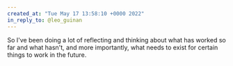 ```yaml
---
created_at: "Tue May 17 13:58:10 +0000 2022"
in_reply_to: @leo_guinan
---
```


So I've been doing a lot of reflecting and thinking about what has worked so far and what hasn't, and more importantly, what needs to exist for certain things to work in the future.